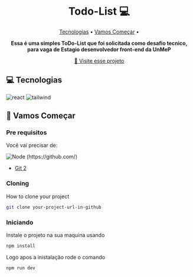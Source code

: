 [REACT__BADGE]: https://img.shields.io/badge/React-005CFE?style=for-the-badge&logo=react
[TAILWIND_BADGE]: https://img.shields.io/badge/Tailwind_CSS-38B2AC?style=for-the-badge&logo=tailwind-css&logoColor=white
[NODE_BADGE]: https://img.shields.io/badge/Node.js-43853D?style=for-the-badge&logo=node.js&logoColor=white
[PROJECT__URL]:https://todo-ivory-rho.vercel.app/
<h1 align="center" style="font-weight: bold;"> Todo-List 💻</h1>

<p align="center">
 <a href="#technologies">Tecnologias</a> • 
 <a href="#started">Vamos Começar</a> • 
</p>

<p align="center">
    <b>Essa é uma simples ToDo-List que foi solicitada como desafio tecnico, para vaga de Estagio desenvolvedor front-end da UnMeP</b>
</p>

<p align="center">
     <a href="[PROJECT__URL]">📱 Visite esse projeto</a>
</p>


<h2 id="technologies">💻 Tecnologias </h2>
 
![react][REACT__BADGE]
![tailwind][TAILWIND_BADGE]
 

<h2 id="started">🚀 Vamos Começar</h2>


<h3>Pre requisitos</h3>

Você vai precisar de:

![Node (https://github.com/) ][NODE_BADGE]
- [Git 2](https://github.com)

<h3>Cloning</h3>

How to clone your project

```bash
git clone your-project-url-in-github
```

<h3>Iniciando</h3>

Instale o projeto na sua maquina usando 
```bash
npm install 
```
Logo apos a  inistalação  rode o comando
```bash
npm run dev
```
